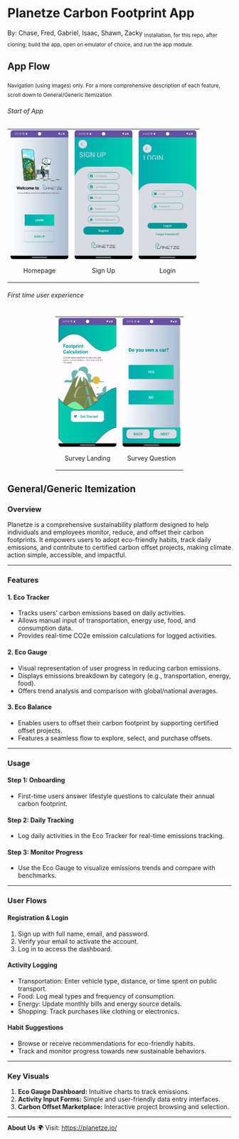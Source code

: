 # Planetze Carbon Footprint App

By: Chase, Fred, Gabriel, Isaac, Shawn, Zacky
<sub>Installation, for this repo, after cloning; build the app, open on emulator of choice, and run the app module.</sub>

## App Flow

<sub>Navigation (using images) only. For a more comprehensive description of each feature, scroll down to General/Generic Itemization</sub>

###### Start of App

<table>
  <tr>
    <td style="text-align: center;">
      <img src="Readme-images/homepage.png" width="130" />
      <p>Homepage</p>
    </td>
    <td style="text-align: center;">
      <img src="Readme-images/sign-up.png" width="130" />
      <p>Sign Up</p>
    </td>
    <td style="text-align: center;">
      <img src="Readme-images/login.png" width="130" />
      <p>Login</p>
    </td>
  </tr>
</table>
<!-- <div style="display: flex; justify-content: center; align-items: center;">
    <div style="display: flex; flex-direction: column; align-items: center;">
        <img
            style="margin-right: 1rem;"
            src="Readme-images/homepage.png"
            alt="homepage-image"
            width="130"/>
        <p>Homepage</p>
    </div>
    <div style="display: flex; flex-direction: column; align-items: center;">
        <img
            style="margin-right: 1rem;"
            src="Readme-images/sign-up.png"
            alt="sign-up-image"
            width="130"/>
        <p>Sign Up</p>
    </div>
    <div style="display: flex; flex-direction: column; align-items: center;">
        <img
            style="margin-right: 1rem;"
            src="Readme-images/login.png"
            alt="login-image"
            width="130"/>
        <p>Login</p>
    </div>
</div> -->

###### First time user experience
<table style="display: flex; justify-content: center; align-items: center;">
  <tr>
    <td style="text-align: center;">
      <img src="Readme-images/survey-landing.png" width="130" />
      <p>Survey Landing</p>
    </td>
    <td style="text-align: center;">
      <img src="Readme-images/survey-question.png" width="130" />
        <p>Survey Question</p>
    </td>
  </tr>
</table>
<!-- <div style="display: flex; justify-content: center; align-items: center;">
    <div style="display: flex; flex-direction: column; align-items: center;">
        <img
            style="margin-right: 1rem;"
            src="Readme-images/survey-landing.png"
            alt="survey-landing-image"
            width="130"/>
        <p>Survey Landing</p>
    </div>
    <div style="display: flex; flex-direction: column; align-items: center;">
        <img
            style="margin-right: 1rem;"
            src="Readme-images/survey-question.png"
            alt="survey-question-image"
            width="130"/>
        <p>Survey Question</p>
    </div>

    <div style="display: flex; flex-direction: column; align-items: center;">
        <img
            style="margin-right: 1rem;"
            src="Readme-images/ecoTrackerimage.png"
            alt="ecoTrackerimage"
            width="130"/>
        <p>Survey Question</p>
    </div>
</div> -->


## General/Generic Itemization

### Overview

Planetze is a comprehensive sustainability platform designed to help individuals and employees monitor, reduce, and offset their carbon footprints. It empowers users to adopt eco-friendly habits, track daily emissions, and contribute to certified carbon offset projects, making climate action simple, accessible, and impactful.

---

### Features

#### 1. **Eco Tracker**

-   Tracks users' carbon emissions based on daily activities.
-   Allows manual input of transportation, energy use, food, and consumption data.
-   Provides real-time CO2e emission calculations for logged activities.

#### 2. **Eco Gauge**

-   Visual representation of user progress in reducing carbon emissions.
-   Displays emissions breakdown by category (e.g., transportation, energy, food).
-   Offers trend analysis and comparison with global/national averages.

#### 3. **Eco Balance**

-   Enables users to offset their carbon footprint by supporting certified offset projects.
-   Features a seamless flow to explore, select, and purchase offsets.

---

### Usage

#### **Step 1: Onboarding**

-   First-time users answer lifestyle questions to calculate their annual carbon footprint.

#### **Step 2: Daily Tracking**

-   Log daily activities in the Eco Tracker for real-time emissions tracking.

#### **Step 3: Monitor Progress**

-   Use the Eco Gauge to visualize emissions trends and compare with benchmarks.

---

### User Flows

#### **Registration & Login**

1. Sign up with full name, email, and password.
2. Verify your email to activate the account.
3. Log in to access the dashboard.

#### **Activity Logging**

-   Transportation: Enter vehicle type, distance, or time spent on public transport.
-   Food: Log meal types and frequency of consumption.
-   Energy: Update monthly bills and energy source details.
-   Shopping: Track purchases like clothing or electronics.

#### **Habit Suggestions**

-   Browse or receive recommendations for eco-friendly habits.
-   Track and monitor progress towards new sustainable behaviors.

---

### Key Visuals

1. **Eco Gauge Dashboard:** Intuitive charts to track emissions.
2. **Activity Input Forms:** Simple and user-friendly data entry interfaces.
3. **Carbon Offset Marketplace:** Interactive project browsing and selection.

---

**About Us** 🌍
Visit: https://planetze.io/
